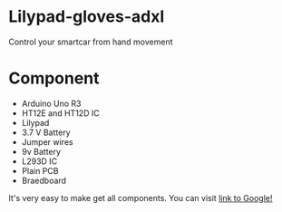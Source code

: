 # Lilypad-gloves-adxl
Control your smartcar from hand movement 
# Component 
 * Arduino Uno R3
 * HT12E and HT12D IC
 * Lilypad
 * 3.7 V Battery
 * Jumper wires
 * 9v Battery
 * L293D IC
 * Plain PCB
 * Braedboard
 
 
 It's very easy to make get all components. You can visit [link to Google!](https://iotwebplanet.com)

